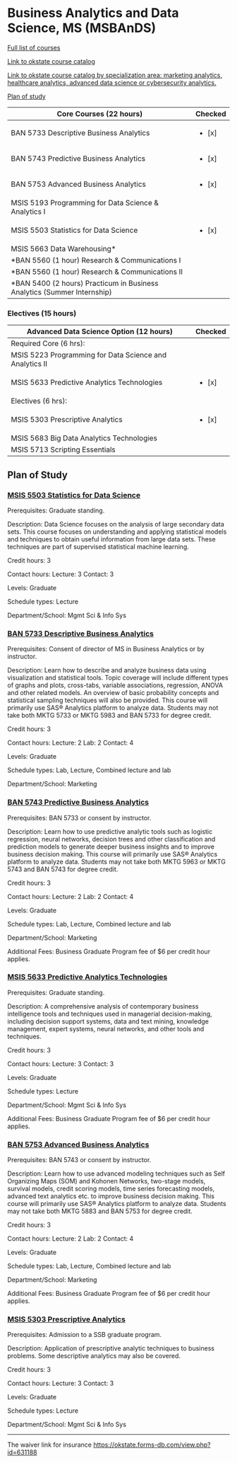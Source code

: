 # Business Analytics and Data Science, MS   (MSBAnDS)


[Full list of courses](https://github.com/mosesmarin/MSBAnDS/blob/main/courses.pdf)

[Link to okstate course catalog](http://catalog.okstate.edu/graduate-college/masters-degrees/business-analytics-data-science-ms/)

[Link to okstate course catalog by specialization area: marketing analytics, healthcare analytics, advanced data science or cybersecurity analytics.](https://business.okstate.edu/analytics/plan_of_study.html)


[Plan of study](https://business.okstate.edu/analytics/plan_of_study.html)


| Core Courses (22 hours)      | Checked |
| ----------- | ----------- |
| BAN 5733 Descriptive Business Analytics      |  <ul><li>[x] </li></ul>      |
| BAN 5743 Predictive Business Analytics   | <ul><li>[x] </li></ul>        |
| BAN 5753 Advanced Business Analytics   | <ul><li>[x] </li></ul>        |
| MSIS 5193 Programming for Data Science & Analytics I   |       |
| MSIS 5503 Statistics for Data Science   | <ul><li>[x] </li></ul>        |
| MSIS 5663 Data Warehousing\*   |         |
| \*BAN 5560 (1 hour) Research & Communications I   |         |
| \*BAN 5560 (1 hour) Research & Communications II   |         |
| \*BAN 5400 (2 hours) Practicum in Business Analytics (Summer Internship)    |         |


### Electives (15 hours)    

| Advanced Data Science Option (12 hours)      | Checked |
| ----------- | ----------- |
| Required Core (6 hrs):  |
| MSIS 5223 Programming for Data Science and Analytics II|     |
| MSIS 5633 Predictive Analytics Technologies | <ul><li>[x] </li></ul>    |
| Electives (6 hrs):  |
| MSIS 5303 Prescriptive Analytics  |   <ul><li>[x] </li></ul>   |
| MSIS 5683 Big Data Analytics Technologies  |     |
| MSIS 5713 Scripting Essentials  |     |




## Plan of Study

### [MSIS 5503 Statistics for Data Science](https://github.com/mosesmarin/MSBAnDS/blob/main/MSIS-5503-Statistics-for-Data-Science.md)

Prerequisites: Graduate standing.

Description: Data Science focuses on the analysis of large secondary data sets. This course focuses on understanding and applying statistical models and techniques to obtain useful information from large data sets. These techniques are part of supervised statistical machine learning.

Credit hours: 3

Contact hours: Lecture: 3 Contact: 3

Levels: Graduate

Schedule types: Lecture

Department/School: Mgmt Sci & Info Sys


### [BAN 5733 Descriptive Business Analytics](https://github.com/mosesmarin/MSBAnDS/blob/main/BAN-5733-Descriptive-Business-Analytics.md)

Prerequisites: Consent of director of MS in Business Analytics or by instructor.

Description: Learn how to describe and analyze business data using visualization and statistical tools. Topic coverage will include different types of graphs and plots, cross-tabs, variable associations, regression, ANOVA and other related models. An overview of basic probability concepts and statistical sampling techniques will also be provided. This course will primarily use SAS® Analytics platform to analyze data. Students may not take both MKTG 5733 or MKTG 5983 and BAN 5733 for degree credit.

Credit hours: 3

Contact hours: Lecture: 2 Lab: 2 Contact: 4

Levels: Graduate

Schedule types: Lab, Lecture, Combined lecture and lab

Department/School: Marketing



### [BAN 5743 Predictive Business Analytics](https://github.com/mosesmarin/MSBAnDS/blob/main/BAN-5743-Predictive-Business-Analytics.md)

Prerequisites: BAN 5733 or consent by instructor.

Description: Learn how to use predictive analytic tools such as logistic regression, neural networks, decision trees and other classification and prediction models to generate deeper business insights and to improve business decision making. This course will primarily use SAS® Analytics platform to analyze data. Students may not take both MKTG 5963 or MKTG 5743 and BAN 5743 for degree credit.

Credit hours: 3

Contact hours: Lecture: 2 Lab: 2 Contact: 4

Levels: Graduate

Schedule types: Lab, Lecture, Combined lecture and lab

Department/School: Marketing

Additional Fees: Business Graduate Program fee of $6 per credit hour applies.


### [MSIS 5633 Predictive Analytics Technologies](https://github.com/mosesmarin/MSBAnDS/blob/main/MSIS-5633-Predictive-Analytics-Technologies.md)

Prerequisites: Graduate standing.

Description: A comprehensive analysis of contemporary business intelligence tools and techniques used in managerial decision-making, including decision support systems, data and text mining, knowledge management, expert systems, neural networks, and other tools and techniques.

Credit hours: 3

Contact hours: Lecture: 3 Contact: 3

Levels: Graduate

Schedule types: Lecture

Department/School: Mgmt Sci & Info Sys

Additional Fees: Business Graduate Program fee of $6 per credit hour applies.


### [BAN 5753 Advanced Business Analytics](https://github.com/mosesmarin/MSBAnDS/blob/main/BAN-5753-Advanced-Business-Analytics.md)

Prerequisites: BAN 5743 or consent by instructor.

Description: Learn how to use advanced modeling techniques such as Self Organizing Maps (SOM) and Kohonen Networks, two-stage models, survival models, credit scoring models, time series forecasting models, advanced text analytics etc. to improve business decision making. This course will primarily use SAS® Analytics platform to analyze data. Students may not take both MKTG 5883 and BAN 5753 for degree credit.

Credit hours: 3

Contact hours: Lecture: 2 Lab: 2 Contact: 4

Levels: Graduate

Schedule types: Lab, Lecture, Combined lecture and lab

Department/School: Marketing

Additional Fees: Business Graduate Program fee of $6 per credit hour applies.




### [MSIS 5303 Prescriptive Analytics](https://github.com/mosesmarin/MSBAnDS/blob/main/MSIS-5303-Prescriptive-Analytics.md)

Prerequisites: Admission to a SSB graduate program.

Description: Application of prescriptive analytic techniques to business problems. Some descriptive analytics may also be covered.

Credit hours: 3

Contact hours: Lecture: 3 Contact: 3

Levels: Graduate

Schedule types: Lecture

Department/School: Mgmt Sci & Info Sys




---

The waiver link for insurance https://okstate.forms-db.com/view.php?id=631188
